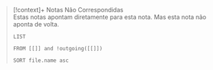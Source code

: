> [!context]+ Notas Não Correspondidas  
> Estas notas apontam diretamente para esta nota. Mas esta nota não aponta de volta.  
>   
> ```dataview  
> LIST 
> 
> FROM [[]] and !outgoing([[]])
> 
> SORT file.name asc  
> ```